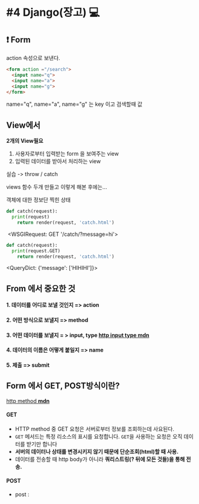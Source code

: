 # #4 Django(장고) :computer:



## :exclamation: Form 

action 속성으로 보낸다.

```html
<form action ="/search">
  <input name="q">
  <input name="a">
  <input name="g">
</form>
```

name="q", name="a", name="g"  는 key 이고 검색할때 값 







## View에서

**2개의 View필요**

1. 사용자로부터 입력받는 form 을 보여주는 view
2. 입력된 데이터를 받아서 처리하는 view



실습 -> throw /  catch

views 함수 두개 만들고 이렇게 해본 후에는... 

객체에 대한 정보단 찍힌 상태

```python
def catch(request):
  print(request)
	return render(request, 'catch.html')
```

​	<WSGIRequest: GET '/catch/?message=hi'>

```python
def catch(request):
  print(request.GET)
	return render(request, 'catch.html')
```

   <QueryDict: {'message': ['HIHIHI']}>









## From 에서 중요한 것

#### 	1. 데이터를 어디로 보낼 것인지 => action

#### 	2. 어떤 방식으로 보낼지 => method

#### 	3. 어떤 데이터를 보낼지 = > input, type [http input type mdn](https://developer.mozilla.org/ko/docs/Web/HTML/Element/Input)

#### 	4. 데이터의 이름은 어떻게 붙일지 => name

#### 	5. 제출 => submit









## Form 에서 GET, POST방식이란?

[http method **mdn**](https://developer.mozilla.org/ko/docs/Web/HTTP/Methods)

#### GET 

* HTTP method 중 GET 요청은 서버로부터 정보를 조회하는데 사요된다.
* `GET` 메서드는 특정 리소스의 표시를 요청합니다. `GET`을 사용하는 요청은 오직 데이터를 받기만 합니다
* **서버의 데이터나 상태를 변경시키지 않기 때문에 단순조회(html)할 때 사용.**
* 데이터를 전송할 때 http body가 아니라 **쿼리스트링(? 뒤에 모든 것들)을 통해 전송.**



#### POST

* post : 